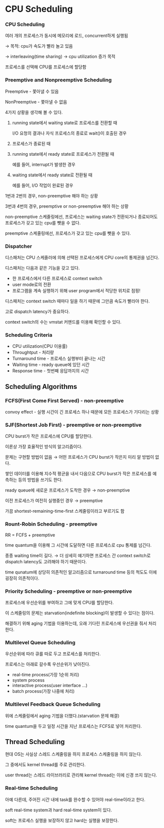 # CPU Scheduling

### CPU Scheduling

여러 개의 프로세스가 동시에 메모리에 로드, concurrent하게 실행됨

→ 목적: cpu가 속도가 빨라 놀고 있음

→ interleaving(time sharing) → cpu utilization 증가 목적

프로세스를 선택해 CPU를 프로세스에 할당함

### Preemptive and Nonpreemptive Scheduling

Preemptive - 쫓아낼 수 있음

NonPreemptive - 쫓아낼 수 없음

4가지 상황을 생각해 볼 수 있다.

1. running state에서 waiting state로 프로세스를 전환할 때
    
    I/O 요청의 결과나 자식 프로세스의 종료로 wait()이 호출된 경우 
    
2. 프로세스가 종료된 때
3. running state에서 ready state로 프로세스가 전환될 때
    
    예를 들어, interrupt가 발생한 경우
    
4. waiting state에서 ready state로 전환될 때
    
    예를 들어, I/O 작업이 완료된 경우
    

1번과 2번의 경우, non-preemptive 해야 하는 상황

3번과 4번의 경우, preemptive or non-preemptive 해야 하는 상황

non-preemptive 스케줄링에선, 프로세스는 waiting state가 전환되거나 종료되어도 프로세스가 갖고 있는 cpu를 뺏을 수 없다.

preemptive 스케줄링에선, 프로세스가 갖고 있는 cpu를 뺏을 수 있다.

### Dispatcher

디스패처는 CPU 스케줄러에 의해 선택된 프로세스에게 CPU core의 통제권을 넘긴다. 

디스패처는 다음과 같은 기능을 갖고 있다.

- 한 프로세스에서 다른 프로세스로 context switch
- user mode로의 전환
- 프로그램을 계속 실행하기 위해 user program에서 적당한 위치로 점핑!

디스패처는 context switch 때마다 일을 하기 때문에 그만큼 속도가 빨라야 한다.

고로 dispatch latency가 중요하다. 

context switch의 수는 vmstat 커맨드를 이용해 확인할 수 있다.

### Scheduling Criteria

- CPU utilization(CPU 이용률)
- Throughtput - 처리량
- Turnaround time - 프로세스 실행부터 끝나는 시간
- Waiting time - ready queue에 있던 시간
- Response time - 첫번째 응답까지의 시간

## Scheduling Algorithms

### FCFS(First Come First Served) - non-preemptive

convoy effect - 실행 시간이 긴 프로세스 하나 때문에 모든 프로세스가 기다리는 상황

### SJF(Shortest Job First) - preemptive or non-preemptive

CPU burst가 작은 프로세스에 CPU를 할당한다. 

이론상 가장 효율적인 방식의 알고리즘이다.

문제는 구현할 방법이 없음 → 어떤 프로세스가 CPU burst가 작은지 미리 알 방법이 없다.

쌓인 데이터를 이용해 지수적 평균을 내서 다음으로 CPU burst가 작은 프로세스를 예측하는 등의 방법을 쓰기도 한다.

ready queue에 새로운 프로세스가 도착한 경우 → non-preemptive

이전 프로세스가 여전히 실행중인 경우 → preemptive

가끔 shortest-remaining-time-first 스케줄링이라고 부르기도 함

### Rount-Robin Scheduling - preemptive

RR = FCFS + preemptive

time quantum을 이용해 그 시간에 도달하면 다른 프로세스로 cpu 통제를 넘긴다.

종종 waiting time이 길다. → 더 상세히 얘기하면 프로세스 간 context switch로 dispatch latency도 고려해야 하기 때문이다.

time qunatum에 상당히 의존적인 알고리즘으로 turnaround time 등의 척도도 이에 굉장히 의존적이다.

### Priority Scheduling -  preemptive or non-preemptive

프로세스에 우선순위를 부여하고 그에 맞게 CPU를 할당한다. 

이 스케줄링의 문제는 starvation(indefinite blocking)이 발생할 수 있다는 점이다.

해결하기 위해 aging 기법을 이용하는데, 오래 기다린 프로세스에 우선권을 줘서 처리한다.

### Multilevel Queue Scheduling

우선순위에 따라 큐를 따로 두고 프로세스를 처리한다.

프로세스는 아래로 갈수록 우선순위가 낮아진다.

- real-time process(가장 1순위 처리)
- system process
- interactive process(user interface ...)
- batch process(가장 나중에 처리)

### Multilevel Feedback Queue Scheduling

위에 스케줄링에서 aging 기법을 더했다.(starvation 문제 해결)

time quantum을 두고 일정 시간을 지난 프로세스는 FCFS로 넣어 처리한다.

## Thread Scheduling

현대 OS는 사실상 스레드 스케줄링을 하지 프로세스 스케줄링을 하지 않는다.

그 중에서도 kernel thread를 주로 관리한다. 

user thread는 스레드 라이브러리로 관리해 kernel thread는 이에 신경 쓰지 않는다.

### Real-time Scheduling

아예 다른데, 주어진 시간 내에 task를 완수할 수 있어야 real-time이라고 한다.

soft real-time system과 hard real-time system이 있다.

soft는 프로세스 실행을 보장하지 않고 hard는 실행을 보장한다.